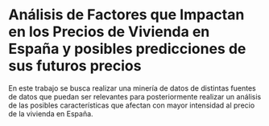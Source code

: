 # Análisis de Factores que Impactan en los Precios de Vivienda en España y posibles predicciones de sus futuros precios

En este trabajo se busca realizar una minería de datos de distintas fuentes de datos que puedan ser relevantes para
posteriormente realizar un análisis de las posibles características que afectan con mayor intensidad al precio de la vivienda en España.